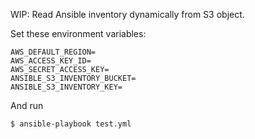 WIP: Read Ansible inventory dynamically from S3 object.

Set these environment variables:

```
AWS_DEFAULT_REGION=
AWS_ACCESS_KEY_ID=
AWS_SECRET_ACCESS_KEY=
ANSIBLE_S3_INVENTORY_BUCKET=
ANSIBLE_S3_INVENTORY_KEY=
```

And run

```console
$ ansible-playbook test.yml
```
